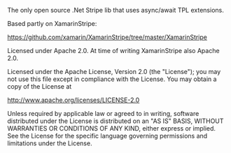 The only open source .Net Stripe lib that uses async/await TPL extensions.

Based partly on XamarinStripe:

https://github.com/xamarin/XamarinStripe/tree/master/XamarinStripe

Licensed under Apache 2.0. At time of writing XamarinStripe also Apache 2.0.

Licensed under the Apache License, Version 2.0 (the "License"); you may not use this file except in compliance with the License. You may obtain a copy of the License at
 
http://www.apache.org/licenses/LICENSE-2.0
 
Unless required by applicable law or agreed to in writing, software distributed under the License is distributed on an "AS IS" BASIS, WITHOUT WARRANTIES OR CONDITIONS OF ANY KIND, either express or implied. See the License for the specific language governing permissions and limitations under the License.